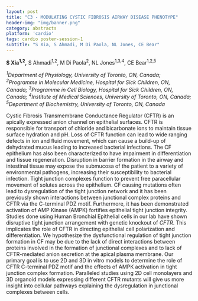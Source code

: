 ```yaml
---
layout: post
title: "C3 - MODULATING CYSTIC FIBROSIS AIRWAY DISEASE PHENOTYPE"
header-img: "img/banner.png"
category: abstracts
platform: 'cardio'
tags: cardio poster-session-1
subtitle: "S Xia, S Ahmadi, M Di Paola, NL Jones, CE Bear"
---
```


**S Xia<sup>1,2</sup>,** S Ahmadi<sup>1,2</sup>, M Di Paola<sup>2</sup>, NL Jones<sup>1,3,4</sup>, CE Bear<sup>1,2,5</sup>

_<sup>1</sup>Department of Physiology, University of Toronto, ON, Canada;
<sup>2</sup>Programme in Molecular Medicine, Hospital for Sick Children, ON,
Canada; <sup>3</sup>Programme in Cell Biology, Hospital for Sick Children, ON,
Canada; <sup>4</sup>Institute of Medical Sciences, University of Toronto, ON,
Canada; <sup>5</sup>Department of Biochemistry, University of Toronto, ON,
Canada_

Cystic Fibrosis Transmembrane Conductance Regulator (CFTR) is an
apically expressed anion channel on epithelial surfaces. CFTR is
responsible for transport of chloride and bicarbonate ions to maintain
tissue surface hydration and pH. Loss of CFTR function can lead to wide
ranging defects in ion and fluid movement, which can cause a build-up of
dehydrated mucus leading to increased bacterial infections. The CF
epithelium has also been characterized to have impairment in
differentiation and tissue regeneration. Disruption in barrier formation
in the airway and intestinal tissue may expose the submucosa of the
patient to a variety of environmental pathogens, increasing their
susceptibility to bacterial infection. Tight junction complexes function
to prevent free paracellular movement of solutes across the epithelium.
CF causing mutations often lead to dysregulation of the tight junction
network and it has been previously shown interactions between junctional
complex proteins and CFTR via the C-terminal PDZ motif. Furthermore, it
has been demonstrated activation of AMP Kinase (AMPK) fortifies
epithelial tight junction integrity. Studies done using Human Bronchial
Epithelial cells in our lab have shown disruptive tight junction
arrangement with genetic knockout of _CFTR_. This implicates the role of
CFTR in directing epithelial cell polarization and differentiation. We
hypothesize the dysfunctional regulation of tight junction formation in
CF may be due to the lack of direct interactions between proteins
involved in the formation of junctional complexes and to lack of
CFTR-mediated anion secretion at the apical plasma membrane. Our primary
goal is to use 2D and 3D in vitro models to determine the role of CFTR
C-terminal PDZ motif and the effects of AMPK activation in tight
junction complex formation. Paralleled studies using 2D cell monolayers
and 3D organoid models expressing different CFTR mutants will give us
more insight into cellular pathways explaining the dysregulation in
junctional complexes between cells.
